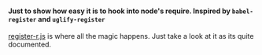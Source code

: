 #### Just to show how easy it is to hook into node's require. Inspired by ```babel-register``` and ```uglify-register```

[register-r.js](https://github.com/swapnilmishra/require-override/blob/master/register-r.js) is where all the magic happens. Just take a look at it as its quite documented.
